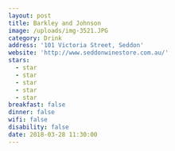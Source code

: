 ```yaml
---
layout: post
title: Barkley and Johnson
image: /uploads/img-3521.JPG
category: Drink
address: '101 Victoria Street, Seddon'
website: 'http://www.seddonwinestore.com.au/'
stars:
  - star
  - star
  - star
  - star
  - star
breakfast: false
dinner: false
wifi: false
disability: false
date: 2018-03-28 11:30:00
---
```

